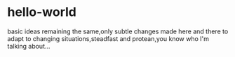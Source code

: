 # hello-world
basic ideas remaining the same,only subtle changes made here and there to adapt to changing situations,steadfast and protean,you know who I'm talking about...
